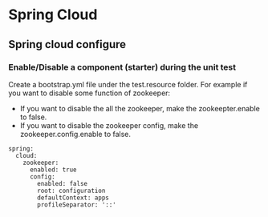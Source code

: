 # Spring Cloud

## Spring cloud configure

### Enable/Disable a component (starter) during the unit test 

Create a bootstrap.yml file under the test.resource folder.
For example if you want to disable some function of zookeeper:

- If you want to disable the all the zookeeper, make the zookeepter.enable to false.
- If you want to disable the zookeeper config, make the zookeeper.config.enable to false.

```
spring:
  cloud:
    zookeeper:
      enabled: true
      config:
        enabled: false
        root: configuration
        defaultContext: apps
        profileSeparator: '::'
```